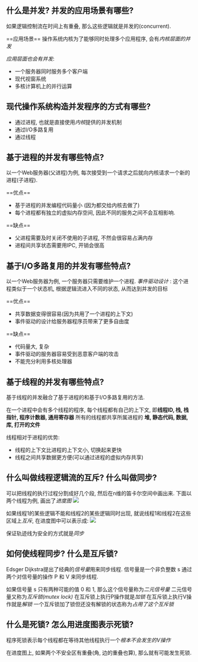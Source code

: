 ## 什么是并发? 并发的应用场景有哪些?
如果逻辑控制流在时间上有重叠, 那么这些逻辑就是并发的(concurrent).

==应用场景==
操作系统内核为了能够同时处理多个应用程序, 会有*内核层面的并发*

*应用层面也会有并发*: 
- 一个服务器同时服务多个客户端
- 现代视窗系统
- 多核计算机上的并行运算

## 现代操作系统构造并发程序的方式有哪些?
 - 通过进程, 也就是直接使用*内核*提供的并发机制
 - 通过I/O多路复用
 - 通过线程

## 基于进程的并发有哪些特点?
以一个Web服务器(父进程)为例, 每次接受到一个请求之后就向内核请求一个新的进程(子进程).

==优点==
- 基于进程的并发编程代码量小 (因为都交给内核去做了)
- 每个进程都有独立的虚拟内存空间, 因此不同的服务之间不会互相影响.

==缺点==
- 父进程需要及时关闭不使用的子进程, 不然会很容易占满内存
- 进程间共享状态需要用IPC, 开销会很高

## 基于I/O多路复用的并发有哪些特点?
以一个Web服务器为例, 一个服务器只需要维护一个进程.
*事件驱动设计* : 这个进程类似于一个状态机, 根据逻辑流进入不同的状态, 从而达到并发的目标

==优点==
- 共享数据变得很容易(因为共用了一个进程的上下文)
- 事件驱动的设计给服务器程序员带来了更多自由度

==缺点==
- 代码量大, 复杂
- 事件驱动的服务器容易受到恶意客户端的攻击
- 不能充分利用多核处理器

## 基于线程的并发有哪些特点?
基于线程的并发融合了基于进程的和基于I/O多路复用的方法.

在一个进程中会有多个线程的程序, 每个线程都有自己的上下文, 即**线程ID, 栈, 栈指针, 程序计数器, 通用寄存器**
所有的线程都共享所属进程的 **堆, 静态代码, 数据, 库, 打开的文件**

线程相对于进程的优势:
- 线程的上下文比进程的上下文小, 切换起来更快
- 线程之间共享数据更方便(可以通过进程的虚拟内存共享)

## 什么叫做线程逻辑流的互斥? 什么叫做同步?
可以把线程的执行过程分割成好几个段, 然后在n维的笛卡尔空间中画出来. 下面以两个线程为例, 画出了*进度图*
![](https://picture-bed-1301848969.cos.ap-shanghai.myqcloud.com/20220614203911.png)

如果线程1的某些逻辑不能和线程2的某些逻辑同时出现, 就说线程1和线程2在这些区域上*互斥*, 在进度图中可以表示成:
![](https://picture-bed-1301848969.cos.ap-shanghai.myqcloud.com/20220614204107.png)

保证轨迹线为安全的方式就是*同步*

## 如何使线程同步? 什么是互斥锁?
Edsger Dijkstra提出了经典的*信号量*用来同步线程. 
信号量是一个非负整数 s
通过两个对信号量的操作 P 和 V 来同步线程.

如果信号量 s 只有两种可能的值 0 和 1, 那么这个信号量称为*二元信号量*
二元信号量又称为*互斥锁(mutex lock)*
在互斥锁上执行P操作就是*加锁*
在互斥锁上执行V操作就是*解锁*
一个互斥锁加了锁但还没有解锁的状态称为*占用了这个互斥锁*

## 什么是死锁? 怎么用进度图表示死锁?
程序死锁表示每个线程都在等待其他线程执行一个*根本不会发生的V操作*

在进度图上, 如果两个不安全区有重叠(角, 边的重叠也算), 那么就有可能发生死锁.

